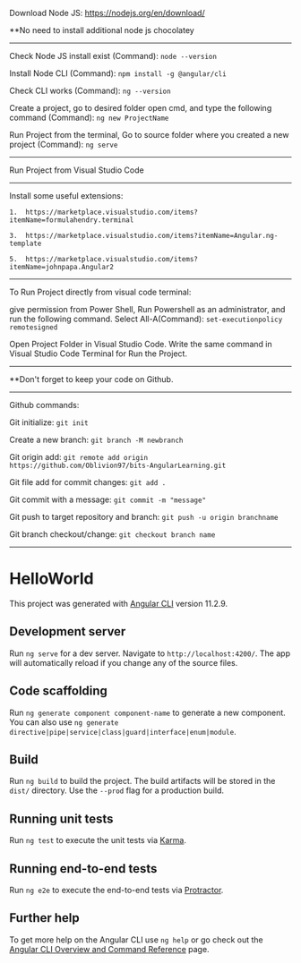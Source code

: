 Download Node JS: https://nodejs.org/en/download/

**No need to install additional node js chocolatey

-------------------------------------------------------

Check Node JS install exist (Command): `node --version`

Install Node CLI (Command): `npm install -g @angular/cli`

Check CLI works (Command): `ng --version`

Create a project, go to desired folder open cmd, and type the following command (Command): `ng new ProjectName`

Run Project from the terminal, Go to source folder where you created a new project (Command): `ng serve`

----------------------------------------------------------------------------

Run Project from Visual Studio Code

----------------------------------------------------------------------------
Install some useful extensions: 

	1.	https://marketplace.visualstudio.com/items?itemName=formulahendry.terminal
	
	3.	https://marketplace.visualstudio.com/items?itemName=Angular.ng-template
	
	5.	https://marketplace.visualstudio.com/items?itemName=johnpapa.Angular2

----------------------------------------------------------------------------
To Run Project directly from visual code terminal:

give permission from Power Shell, Run Powershell as an administrator, and run the following command. Select All-A(Command): `set-executionpolicy remotesigned`

Open Project Folder in Visual Studio Code. Write the same command in Visual Studio Code Terminal for Run the Project.

------------------------------------------------------------------------------

**Don't forget to keep your code on Github.

----------------------------------------------------------------------------
Github commands:

Git initialize: `git init`

Create a new branch: `git branch -M newbranch`

Git origin add: `git remote add origin https://github.com/Oblivion97/bits-AngularLearning.git`

Git file add for commit changes: `git add .`

Git commit with a message: `git commit -m "message"`

Git push to target repository and branch: `git push -u origin branchname`

Git branch checkout/change: `git checkout branch name`


--------------------------------------------------------------------------------------

# HelloWorld

This project was generated with [Angular CLI](https://github.com/angular/angular-cli) version 11.2.9.

## Development server

Run `ng serve` for a dev server. Navigate to `http://localhost:4200/`. The app will automatically reload if you change any of the source files.

## Code scaffolding

Run `ng generate component component-name` to generate a new component. You can also use `ng generate directive|pipe|service|class|guard|interface|enum|module`.

## Build

Run `ng build` to build the project. The build artifacts will be stored in the `dist/` directory. Use the `--prod` flag for a production build.

## Running unit tests

Run `ng test` to execute the unit tests via [Karma](https://karma-runner.github.io).

## Running end-to-end tests

Run `ng e2e` to execute the end-to-end tests via [Protractor](http://www.protractortest.org/).

## Further help

To get more help on the Angular CLI use `ng help` or go check out the [Angular CLI Overview and Command Reference](https://angular.io/cli) page.
